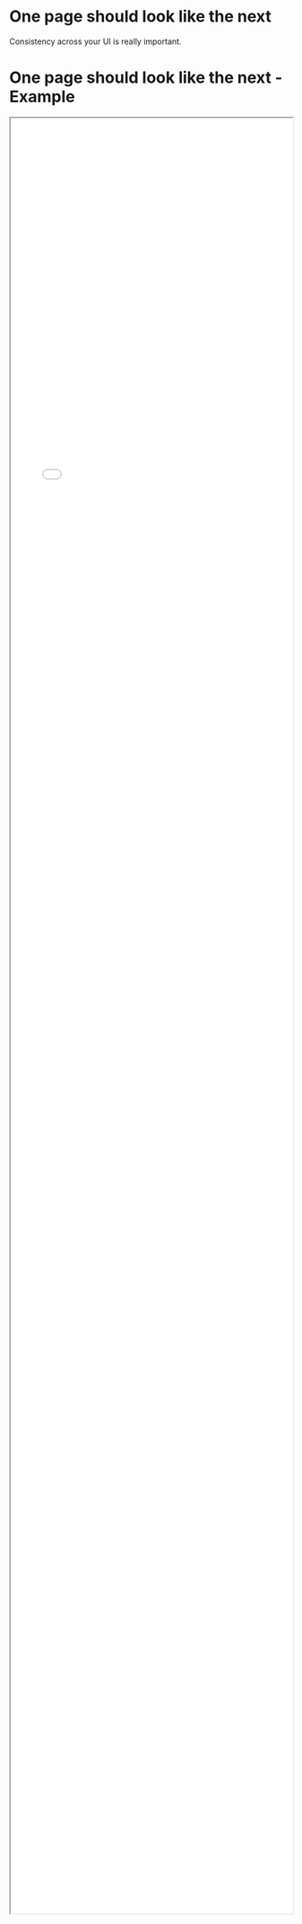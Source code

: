 # One page should look like the next

Consistency across your UI is really important.

# One page should look like the next - Example 

<iframe src="./Part 1 - Theory/4.Consistency/One page should look like the next/index.html" style="width: 100%; height: 80vh;"/>  

# One page should look like the next - Observations

* Navbar is inconsistent
    * order of links
    * missing home link
* Consistency of pluralisation across the site
* Consistency of names of our entities/domain
* Consistency of action names
* Font sizes
    * Suppliers page headers are different to the rest of the site.

# One page should look like the next - Analysis

* Websites need to flow, the transitions between components and pages needs to be seamless.
* When developing in isolation, its easy to introduce inconsistencies.
* Consider using a style
